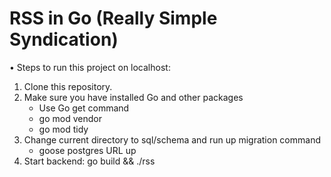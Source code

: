 ﻿# RSS in Go (Really Simple Syndication)

• Steps to run this project on localhost: <br />
1. Clone this repository.
2. Make sure you have installed Go and other packages
   - Use Go get <URL> command
   - go mod vendor
   - go mod tidy
4. Change current directory to sql/schema and run up migration command
   - goose postgres URL up
7. Start backend: go build && ./rss

